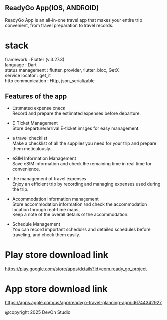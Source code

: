 ## ReadyGo App(IOS, ANDROID)

ReadyGo App is an all-in-one travel app that makes your entire trip convenient, 
from travel preparation to travel records.

# stack
framework : Flutter (v.3.27.3)  
language : Dart  
status management : flutter_provider, flutter_bloc, GetX  
service locator : get_it  
http communication : Http, json_serializable

## Features of the app

- Estimated expense check  
Record and prepare the estimated expenses before departure.

- E-Ticket Management  
Store departure/arrival E-ticket images for easy management.

-  a travel checklist  
Make a checklist of all the supplies you need for your trip and prepare them meticulously.

- eSIM Information Management  
Save eSIM information and check the remaining time in real time for convenience.

- the management of travel expenses  
Enjoy an efficient trip by recording and managing expenses used during the trip.

- Accommodation information management  
Store accommodation information and check the accommodation location through real-time maps,  
Keep a note of the overall details of the accommodation.

- Schedule Management  
You can record important schedules and detailed schedules before traveling, and check them easily.

# Play store download link
https://play.google.com/store/apps/details?id=com.ready_go_project

# App store download link
https://apps.apple.com/us/app/readygo-travel-planning-app/id6744342927

@copyright 2025 DevOn Studio
